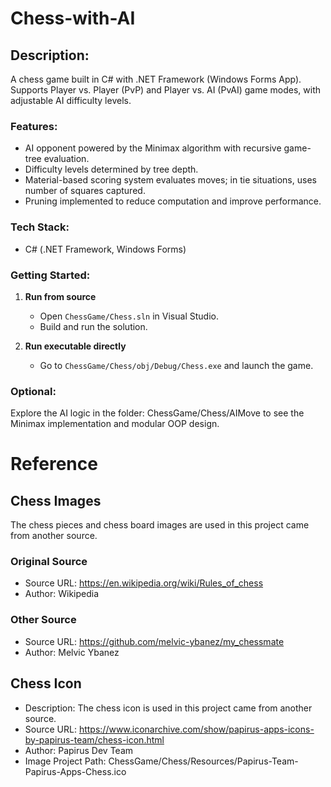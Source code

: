 # Chess-with-AI

## Description:
A chess game built in C# with .NET Framework (Windows Forms App). Supports Player vs. Player (PvP) and Player vs. AI (PvAI) game modes, with adjustable AI difficulty levels.

### Features:
* AI opponent powered by the Minimax algorithm with recursive game-tree evaluation.
* Difficulty levels determined by tree depth.
* Material-based scoring system evaluates moves; in tie situations, uses number of squares captured.
* Pruning implemented to reduce computation and improve performance.

### Tech Stack:
* C# (.NET Framework, Windows Forms)

### Getting Started:
1. **Run from source**
   - Open `ChessGame/Chess.sln` in Visual Studio.
   - Build and run the solution.

2. **Run executable directly**
   - Go to `ChessGame/Chess/obj/Debug/Chess.exe` and launch the game.

### Optional:
Explore the AI logic in the folder: ChessGame/Chess/AIMove to see the Minimax implementation and modular OOP design.

# Reference

## Chess Images
The chess pieces and chess board images are used in this project came from another source.

### Original Source
* Source URL: https://en.wikipedia.org/wiki/Rules_of_chess
* Author: Wikipedia

### Other Source
* Source URL: https://github.com/melvic-ybanez/my_chessmate
* Author: Melvic Ybanez

## Chess Icon
* Description: The chess icon is used in this project came from another source.
* Source URL: https://www.iconarchive.com/show/papirus-apps-icons-by-papirus-team/chess-icon.html
* Author: Papirus Dev Team
* Image Project Path: ChessGame/Chess/Resources/Papirus-Team-Papirus-Apps-Chess.ico

